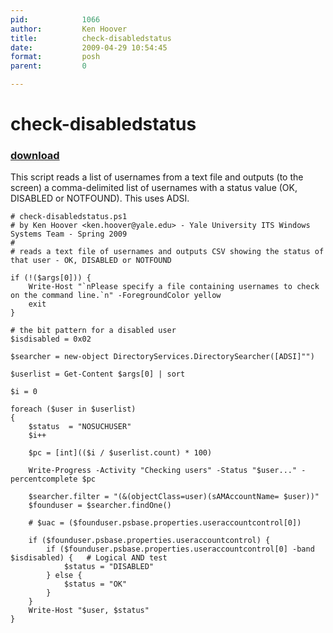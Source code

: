 ```yaml
---
pid:            1066
author:         Ken Hoover
title:          check-disabledstatus
date:           2009-04-29 10:54:45
format:         posh
parent:         0

---
```


# check-disabledstatus

### [download](Scripts\1066.ps1)

This script reads a list of usernames from a text file and outputs (to the screen) a comma-delimited list of usernames with a status value (OK, DISABLED or NOTFOUND).  This uses ADSI.

```posh
# check-disabledstatus.ps1
# by Ken Hoover <ken.hoover@yale.edu> - Yale University ITS Windows Systems Team - Spring 2009
#
# reads a text file of usernames and outputs CSV showing the status of that user - OK, DISABLED or NOTFOUND

if (!($args[0])) {
	Write-Host "`nPlease specify a file containing usernames to check on the command line.`n" -ForegroundColor yellow
	exit
}

# the bit pattern for a disabled user
$isdisabled = 0x02

$searcher = new-object DirectoryServices.DirectorySearcher([ADSI]"")

$userlist = Get-Content $args[0] | sort

$i = 0

foreach ($user in $userlist)
{
	$status  = "NOSUCHUSER"
	$i++
	
	$pc = [int](($i / $userlist.count) * 100)
	
	Write-Progress -Activity "Checking users" -Status "$user..." -percentcomplete $pc
	
	$searcher.filter = "(&(objectClass=user)(sAMAccountName= $user))"
	$founduser = $searcher.findOne()
	
	# $uac = ($founduser.psbase.properties.useraccountcontrol[0])
	
	if ($founduser.psbase.properties.useraccountcontrol) {
		if ($founduser.psbase.properties.useraccountcontrol[0] -band $isdisabled) {   # Logical AND test
			$status = "DISABLED"
		} else {
			$status = "OK"
		}
	}
	Write-Host "$user, $status"
}

```
